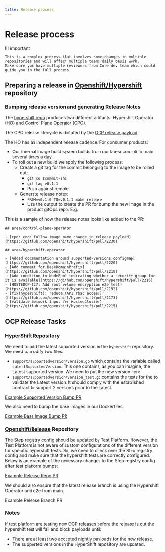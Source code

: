 ```yaml
---
title: Release process
---
```


# Release process

!!! important

    This is a complex process that involves some changes in multiple repositories and will affect multiple teams daily basis work.
    Make sure you have multiple reviewers from Core dev team which could guide you in the full process.

## Preparing a release in [Openshift/Hypershift](https://github.com/openshift/hypershift) repository

### Bumping release version and generating Release Notes

The [hypershift repo]( https://github.com/openshift/hypershift) produces two different artifacts: Hypershift Operator (HO) and Control Plane Operator (CPO).

The CPO release lifecycle is dictated by the [OCP release payload](https://access.redhat.com/support/policy/updates/openshift).

The HO has an independent release cadence. For consumer products:

- Our internal image build system builds from our latest commit in main several times a day.
- To roll out a new build we apply the following process:
  - Create a git tag for the commit belonging to the image to be rolled out:
    - `git co $commit-sha`
    - `git tag v0.1.1`
    - Push against remote.
  - Generate release notes:
    - `FROM=v0.1.0 TO=v0.1.1 make release`
    - Use the output to create the PR for bump the new image in the product gitOps repo. E.g.

This is a sample of how the release notes looks like added to the PR:

  ```
  ## area/control-plane-operator

  - [cpo: cno: follow image name change in release payload](https://github.com/openshift/hypershift/pull/2230)

  ## area/hypershift-operator

  - [Added documentation around supported-versions configmap](https://github.com/openshift/hypershift/pull/2220)
  - [Add comment for BaseDomainPrefix](https://github.com/openshift/hypershift/pull/2219)
  - [Add condition to NodePool indicating whether a security group for it is available](https://github.com/openshift/hypershift/pull/2216)
  - [HOSTEDCP-827: Add root volume encryption e2e test](https://github.com/openshift/hypershift/pull/2192)
  - [fix(hypershift): reduce CAPI rbac access](https://github.com/openshift/hypershift/pull/2173)
  - [Validate Network Input for HostedCluster](https://github.com/openshift/hypershift/pull/2215)
  ```

## OCP Release Tasks

### HyperShift Repository

We need to add the latest supported version in the `hypershift` repository. We need to modify two files:

- `support/supportedversion/version.go` which contains the variable called `LatestSupportedVersion`. This one contains, as you can imagine, the Latest supported version. We need to put the new version here.
- `support/supportedversion/version_test.go` contains the tests for the to validate the Latest version. It should comply with the established contract to support 2 versions prior to the Latest.

[Example Supported Version Bump PR](https://github.com/openshift/hypershift/pull/5146/files)

We also need to bump the base images in our Dockerfiles.

[Example Base Image Bump PR](https://github.com/openshift/hypershift/pull/5195/files)

### [Openshift/Release](https://github.com/openshift/release) Repository

The Step registry config should be updated by Test Platform. However, the Test Platform is not aware of custom configurations of the different version for specific hypershift tests.
So, we need to check over the Step registry config and make sure that the hypershift tests are correctly configured. Below is an example of the necessary changes to the Step registry config after test platform bumps:

[Example Release Repo PR](https://github.com/openshift/release/pull/59120/files)

We should also ensure that the latest release branch is using the Hypershift Operator and e2e from main.

[Example Release Branch PR](https://github.com/openshift/release/pull/60531/files)

### Notes
If test platform are testing new OCP releases before the release is cut the hypershift test will fail and block payloads until:
- There are at least two accepted nightly payloads for the new release.
- The supported versions in the HyperShift repository are updated.
